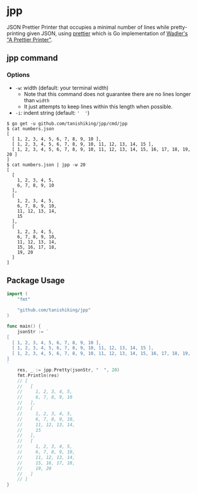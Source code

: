 # jpp
JSON Prettier Printer that occupies a minimal number of lines while pretty-printing given JSON, using [prettier](https://github.com/tanishiking/prettier) which is Go implementation of [Wadler's "A Prettier Printer"](http://homepages.inf.ed.ac.uk/wadler/papers/prettier/prettier.pdf).

## jpp command
### Options
- `-w`: width (default: your terminal width)
  - Note that this command does not guarantee there are no lines longer than `width`
  - It just attempts to keep lines within this length when possible.
- `-i`: indent string (default: `'  '`)

```
$ go get -u github.com/tanishiking/jpp/cmd/jpp
$ cat numbers.json
[
  [ 1, 2, 3, 4, 5, 6, 7, 8, 9, 10 ],
  [ 1, 2, 3, 4, 5, 6, 7, 8, 9, 10, 11, 12, 13, 14, 15 ],
  [ 1, 2, 3, 4, 5, 6, 7, 8, 9, 10, 11, 12, 13, 14, 15, 16, 17, 18, 19, 20 ]
]
$ cat numbers.json | jpp -w 20
[
  [
    1, 2, 3, 4, 5,
    6, 7, 8, 9, 10
  ],
  [
    1, 2, 3, 4, 5,
    6, 7, 8, 9, 10,
    11, 12, 13, 14,
    15
  ],
  [
    1, 2, 3, 4, 5,
    6, 7, 8, 9, 10,
    11, 12, 13, 14,
    15, 16, 17, 18,
    19, 20
  ]
]
```

## Package Usage
```go
import (
	"fmt"

	"github.com/tanishiking/jpp"
)

func main() {
	jsonStr := `
[
  [ 1, 2, 3, 4, 5, 6, 7, 8, 9, 10 ],
  [ 1, 2, 3, 4, 5, 6, 7, 8, 9, 10, 11, 12, 13, 14, 15 ],
  [ 1, 2, 3, 4, 5, 6, 7, 8, 9, 10, 11, 12, 13, 14, 15, 16, 17, 18, 19, 20 ]
]
`
	res, _ := jpp.Pretty(jsonStr, "  ", 20)
	fmt.Println(res)
	// [
	//   [
	//     1, 2, 3, 4, 5,
	//     6, 7, 8, 9, 10
	//   ],
	//   [
	//     1, 2, 3, 4, 5,
	//     6, 7, 8, 9, 10,
	//     11, 12, 13, 14,
	//     15
	//   ],
	//   [
	//     1, 2, 3, 4, 5,
	//     6, 7, 8, 9, 10,
	//     11, 12, 13, 14,
	//     15, 16, 17, 18,
	//     19, 20
	//   ]
	// ]
}
```
